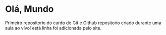 # Olá, Mundo
 Primeiro repositorio do curdo de Git e Github
 repositorio criado durante uma aula ao vívo! 
 está linha foi adicionada pelo site.
